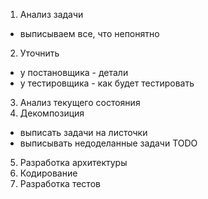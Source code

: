 
1. Анализ задачи
- выписываем все, что непонятно
2. Уточнить
- у постановщика - детали
- у тестировщика - как будет тестировать
3. Анализ текущего состояния
4. Декомпозиция
- выписать задачи на листочки
- выписывать недоделанные задачи TODO
5. Разработка архитектуры
6. Кодирование
7. Разработка тестов
